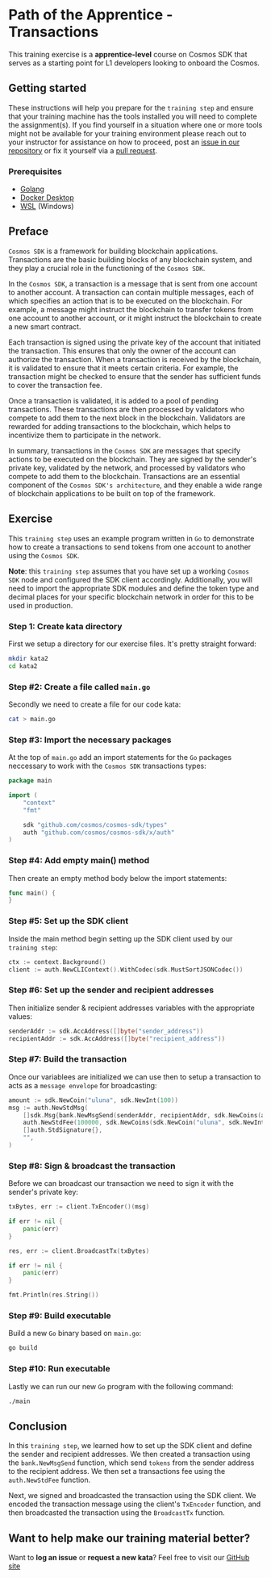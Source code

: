 # Path of the Apprentice - Transactions

This training exercise is a **apprentice-level** course on Cosmos SDK that serves as a starting point for L1 developers looking to onboard the Cosmos.

## Getting started

These instructions will help you prepare for the `training step` and ensure that your training machine has the tools installed you will need to complete the assignment(s). If you find yourself in a situation where one or more tools might not be available for your training environment please reach out to your instructor for assistance on how to proceed, post an [issue in our repository](https://github.com/classic-terra/dojo/issues) or fix it yourself via a [pull request](https://github.com/classic-terra/dojo/pulls).

### Prerequisites

* [Golang](https://go.dev/dl/)
* [Docker Desktop](https://www.docker.com/products/docker-desktop)
* [WSL](https://learn.microsoft.com/en-us/windows/wsl/install) (Windows)

## Preface

`Cosmos SDK` is a framework for building blockchain applications. Transactions are the basic building blocks of any blockchain system, and they play a crucial role in the functioning of the `Cosmos SDK`.

In the `Cosmos SDK`, a transaction is a message that is sent from one account to another account. A transaction can contain multiple messages, each of which specifies an action that is to be executed on the blockchain. For example, a message might instruct the blockchain to transfer tokens from one account to another account, or it might instruct the blockchain to create a new smart contract.

Each transaction is signed using the private key of the account that initiated the transaction. This ensures that only the owner of the account can authorize the transaction. When a transaction is received by the blockchain, it is validated to ensure that it meets certain criteria. For example, the transaction might be checked to ensure that the sender has sufficient funds to cover the transaction fee.

Once a transaction is validated, it is added to a pool of pending transactions. These transactions are then processed by validators who compete to add them to the next block in the blockchain. Validators are rewarded for adding transactions to the blockchain, which helps to incentivize them to participate in the network.

In summary, transactions in the `Cosmos SDK` are messages that specify actions to be executed on the blockchain. They are signed by the sender's private key, validated by the network, and processed by validators who compete to add them to the blockchain. Transactions are an essential component of the `Cosmos SDK's architecture`, and they enable a wide range of blockchain applications to be built on top of the framework.

## Exercise

This `training step` uses an example program written in `Go` to demonstrate how to create a transactions  to send tokens from one account to another using the `Cosmos SDK`.

**Note**: this `training step` assumes that you have set up a working `Cosmos SDK` node and configured the SDK client accordingly. Additionally, you will need to import the appropriate SDK modules and define the token type and decimal places for your specific blockchain network in order for this to be used in production.

### Step 1: Create kata directory

First we setup a directory for our exercise files. It's pretty straight forward:

```bash
mkdir kata2
cd kata2
```

### Step #2: Create a file called `main.go`

Secondly we need to create a file for our code kata:

```bash
cat > main.go
```

### Step #3: Import the necessary packages

At the top of `main.go` add an import statements for the `Go` packages neccessary to work with the `Cosmos SDK` transactions types:

```go
package main

import (
    "context"
    "fmt"

    sdk "github.com/cosmos/cosmos-sdk/types"
    auth "github.com/cosmos/cosmos-sdk/x/auth"
)
```

### Step #4: Add empty main() method

Then create an empty method body below the import statements:

```go
func main() {
}
```

### Step #5: Set up the SDK client

Inside the main method begin setting up the SDK client used by our `training step`:

```go
ctx := context.Background()
client := auth.NewCLIContext().WithCodec(sdk.MustSortJSONCodec())
```

### Step #6: Set up the sender and recipient addresses

Then initialize sender & recipient addresses variables with the appropriate values:

```go
senderAddr := sdk.AccAddress([]byte("sender_address"))
recipientAddr := sdk.AccAddress([]byte("recipient_address"))
```

### Step #7: Build the transaction

Once our variablees are initialized we can use then to setup a transaction to acts as a `message envelope` for broadcasting:

```go
amount := sdk.NewCoin("uluna", sdk.NewInt(100))
msg := auth.NewStdMsg(
    []sdk.Msg{bank.NewMsgSend(senderAddr, recipientAddr, sdk.NewCoins(amount))},
    auth.NewStdFee(100000, sdk.NewCoins(sdk.NewCoin("uluna", sdk.NewInt(10)))),
    []auth.StdSignature{},
    "",
)
```

### Step #8: Sign & broadcast the transaction

Before we can broadcast our transaction we need to sign it with the sender's private key:

```go
txBytes, err := client.TxEncoder()(msg)

if err != nil {
    panic(err)
}

res, err := client.BroadcastTx(txBytes)

if err != nil {
    panic(err)
}

fmt.Println(res.String())
```

### Step #9: Build executable

Build a new `Go` binary based on `main.go`:

```bash
go build
```

### Step #10: Run executable

Lastly we can run our new `Go` program with the following command:

```bash
./main
```

## Conclusion

In this `training step`, we learned how to set up the SDK client and define the sender and recipient addresses. We then created a transaction using the `bank.NewMsgSend` function, which send `tokens` from the sender address to the recipient address. We then set a transactions fee using the `auth.NewStdFee` function.

Next, we signed and broadcasted the transaction using the SDK client. We encoded the transaction message using the client's `TxEncoder` function, and then broadcasted the transaction using the `BroadcastTx` function.

## Want to help make our training material better?

Want to **log an issue** or **request a new kata**? Feel free to visit our [GitHub site](https://github.com/classic-terra/dojo/issues)